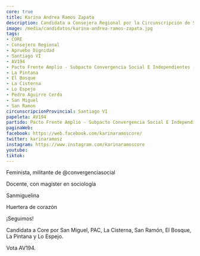 ```yaml
---
core: true
title: Karina Andrea Ramos Zapata
description: Candidata a Consejera Regional por la Circunscripción de Santiago VI
image: /media/candidatos/karina-andrea-ramos-zapata.jpg
tags:
- CORE
- Consejero Regional
- Apruebo Dignidad
- Santiago VI
- AV194
- Pacto Frente Amplio - Subpacto Convergencia Social E Independientes - Convergencia Social
- La Pintana
- El Bosque
- La Cisterna
- Lo Espejo
- Pedro Aguirre Cerda
- San Miguel
- San Ramon
circunscripcionProvincial: Santiago VI
papeleta: AV194
partido: Pacto Frente Amplio - Subpacto Convergencia Social E Independientes - Convergencia Social
paginaWeb:
facebook: https://web.facebook.com/karinaramoscore/
twitter: karinaramosz
instagram: https://www.instagram.com/karinaramoscore
youtube:
tiktok:
---
```

Feminista, militante de @convergenciasocial

Docente, con magíster en sociología

Sanmiguelina

Huertera de corazón

¡Seguimos!

Candidata a Core por San Miguel, PAC, La Cisterna, San Ramón, El Bosque, La Pintana y Lo Espejo.

Vota AV194.
